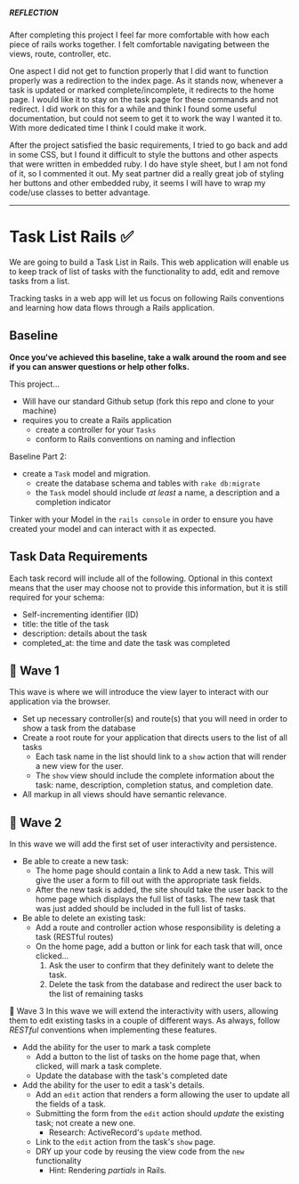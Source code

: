 ##### REFLECTION #####

After completing this project I feel far more comfortable with how each piece of rails works together. I felt comfortable navigating between the views, route, controller, etc. 

One aspect I did not get to function properly that I did want to function properly was a redirection to the index page. As it stands now, whenever a task is updated or marked complete/incomplete, it redirects to the home page. I would like it to stay on the task page for these commands and not redirect. I did work on this for a while and think I found some useful documentation, but could not seem to get it to work the way I wanted it to. With more dedicated time I think I could make it work.

After the project satisfied the basic requirements, I tried to go back and add in some CSS, but I found it difficult to style the buttons and other aspects that were written in embedded ruby. I do have style sheet, but I am not fond of it, so I commented it out. My seat partner did a really great job of styling her buttons and other embedded ruby, it seems I will have to wrap my code/use classes to better advantage.

-----------------------------------------------------------

# Task List Rails ✅
We are going to build a Task List in Rails. This web application will enable us to keep track of list of tasks with the functionality to add, edit and remove tasks from a list.

Tracking tasks in a web app will let us focus on following Rails conventions and learning how data flows through a Rails application.

## Baseline
**Once you've achieved this baseline, take a walk around the room and see if you can answer questions or help other folks.**

This project...

- Will have our standard Github setup (fork this repo and clone to your machine)
- requires you to create a Rails application
  - create a controller for your `Tasks`
  - conform to Rails conventions on naming and inflection

Baseline Part 2:
- create a `Task` model and migration.
  - create the database schema and tables with `rake db:migrate`
  - the `Task` model should include _at least_ a name, a description and a completion indicator

Tinker with your Model in the `rails console` in order to ensure you have created your model and can interact with it as expected.

## Task Data Requirements

Each task record will include all of the following. Optional in this context means that the user may choose not to provide this information, but it is still required for your schema:
- Self-incrementing identifier (ID)
- title: the title of the task
- description: details about the task
- completed_at: the time and date the task was completed

## 🌊 Wave 1
This wave is where we will introduce the view layer to interact with our application via the browser.

- Set up necessary controller(s) and route(s) that you will need in order to show a task from the database
- Create a root route for your application that directs users to the list of all tasks
  - Each task name in the list should link to a `show` action that will render a new view for the user.
  - The `show` view should include the complete information about the task: name, description, completion status, and completion date.
- All markup in all views should have semantic relevance.


## 🌊 Wave 2
In this wave we will add the first set of user interactivity and persistence.

- Be able to create a new task:
  - The home page should contain a link to Add a new task. This will give the user a form to fill out with the appropriate task fields.
  - After the new task is added, the site should take the user back to the home page which displays the full list of tasks. The new task that was just added should be included in the full list of tasks.
- Be able to delete an existing task:
  - Add a route and controller action whose responsibility is deleting a task (RESTful routes)
  - On the home page, add a button or link for each task that will, once clicked...
    1. Ask the user to confirm that they definitely want to delete the task.
    1. Delete the task from the database and redirect the user back to the list of remaining tasks

 🌊 Wave 3
In this wave we will extend the interactivity with users, allowing them to edit existing tasks in a couple of different ways. As always, follow _RESTful_ conventions when implementing these features.

- Add the ability for the user to mark a task complete
  - Add a button to the list of tasks on the home page that, when clicked, will mark a task complete.
  - Update the database with the task's completed date
- Add the ability for the user to edit a task's details.
  - Add an `edit` action that renders a form allowing the user to update all the fields of a task.
  - Submitting the form from the `edit` action should _update_ the existing task; not create a new one.
    - Research: ActiveRecord's `update` method.
  - Link to the `edit` action from the task's `show` page.
  - DRY up your code by reusing the view code from the `new` functionality
    - Hint: Rendering _partials_ in Rails.

 
 
 
